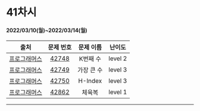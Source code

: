 # 41차시
#### 2022/03/10(월)~2022/03/14(월)

|               출처               |                   문제 번호                    |     문제 이름      | 난이도 |
| :------------------------------: | :--------------------------------------------: | :----------------: | :----: |
| [프로그래머스](https://programmers.co.kr/) | [42748](https://programmers.co.kr/learn/courses/30/lessons/42748) | K번째 수 | level 2 |
| [프로그래머스](https://programmers.co.kr/) | [42749](https://programmers.co.kr/learn/courses/30/lessons/42749) | 가장 큰 수 | level 3 |
| [프로그래머스](https://programmers.co.kr/) | [42750](https://programmers.co.kr/learn/courses/30/lessons/42750) | H-Index | level 3 |
| [프로그래머스](https://programmers.co.kr/) | [42862](https://programmers.co.kr/learn/courses/30/lessons/42862) | 체육복 | level 1 |

---

